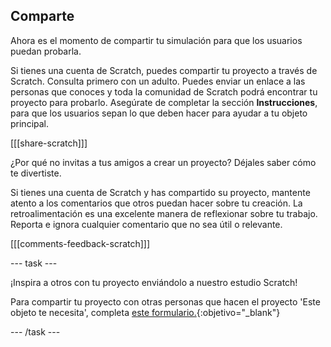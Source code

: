 ## Comparte

Ahora es el momento de compartir tu simulación para que los usuarios puedan probarla.

Si tienes una cuenta de Scratch, puedes compartir tu proyecto a través de Scratch. Consulta primero con un adulto. Puedes enviar un enlace a las personas que conoces y toda la comunidad de Scratch podrá encontrar tu proyecto para probarlo. Asegúrate de completar la sección **Instrucciones**, para que los usuarios sepan lo que deben hacer para ayudar a tu objeto principal.

[[[share-scratch]]]

¿Por qué no invitas a tus amigos a crear un proyecto? Déjales saber cómo te divertiste.

Si tienes una cuenta de Scratch y has compartido su proyecto, mantente atento a los comentarios que otros puedan hacer sobre tu creación. La retroalimentación es una excelente manera de reflexionar sobre tu trabajo. Reporta e ignora cualquier comentario que no sea útil o relevante.

[[[comments-feedback-scratch]]]

--- task ---

¡Inspira a otros con tu proyecto enviándolo a nuestro estudio Scratch!

Para compartir tu proyecto con otras personas que hacen el proyecto 'Este objeto te necesita', completa [este formulario.](https://form.raspberrypi.org/f/community-project-submissions){:objetivo="_blank"}

--- /task ---

